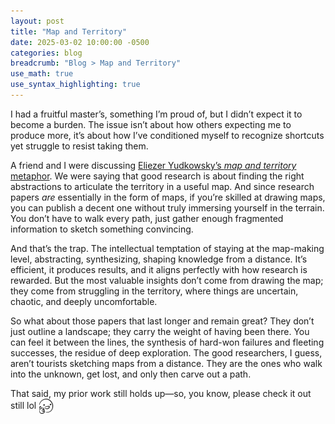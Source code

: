 ```yaml
---
layout: post
title: "Map and Territory"
date: 2025-03-02 10:00:00 -0500
categories: blog
breadcrumb: "Blog > Map and Territory"
use_math: true
use_syntax_highlighting: true
---
```



I had a fruitful master’s, something I’m proud of, but I didn’t expect it to become a burden. The issue isn’t about how others expecting me to produce more, it’s about how I’ve conditioned myself to recognize shortcuts yet struggle to resist taking them.

A friend and I were discussing [Eliezer Yudkowsky’s *map and territory* metaphor](https://www.lesswrong.com/w/map-and-territory). We were saying that good research is about finding the right abstractions to articulate the territory in a useful map. And since research papers *are* essentially in the form of maps, if you’re skilled at drawing maps, you can publish a decent one without truly immersing yourself in the terrain. You don’t have to walk every path, just gather enough fragmented information to sketch something convincing.

And that’s the trap. The intellectual temptation of staying at the map-making level, abstracting, synthesizing, shaping knowledge from a distance. It’s efficient, it produces results, and it aligns perfectly with how research is rewarded. But the most valuable insights don’t come from drawing the map; they come from struggling in the territory, where things are uncertain, chaotic, and deeply uncomfortable.

So what about those papers that last longer and remain great? They don’t just outline a landscape; they carry the weight of having been there. You can feel it between the lines, the synthesis of hard-won failures and fleeting successes, the residue of deep exploration. The good researchers, I guess, aren’t tourists sketching maps from a distance. They are the ones who walk into the unknown, get lost, and only then carve out a path.

That said, my prior work still holds up—so, you know, please check it out still lol <img src="/assets/images/icons/good-face.svg" alt="Good Face Icon" style="width: 24px; height: 24px; vertical-align: middle;">